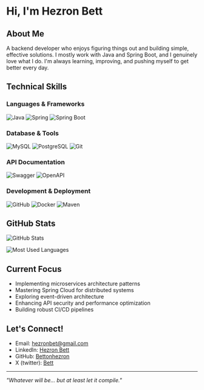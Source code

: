 # Hi, I'm Hezron Bett

## About Me
  A backend developer who enjoys figuring things out and building simple, effective solutions. I mostly work with Java and Spring Boot, and I genuinely love what I do. I'm always learning, improving, and pushing myself to get better every day.



##  Technical Skills

### Languages & Frameworks
![Java](https://img.shields.io/badge/Java-ED8B00?style=for-the-badge&logo=openjdk&logoColor=white)
![Spring](https://img.shields.io/badge/Spring-6DB33F?style=for-the-badge&logo=spring&logoColor=white)
![Spring Boot](https://img.shields.io/badge/Spring_Boot-6DB33F?style=for-the-badge&logo=spring-boot&logoColor=white)

### Database & Tools
![MySQL](https://img.shields.io/badge/MySQL-005C84?style=for-the-badge&logo=mysql&logoColor=white)
![PostgreSQL](https://img.shields.io/badge/PostgreSQL-316192?style=for-the-badge&logo=postgresql&logoColor=white)
![Git](https://img.shields.io/badge/GIT-E44C30?style=for-the-badge&logo=git&logoColor=white)

### API Documentation
![Swagger](https://img.shields.io/badge/Swagger-85EA2D?style=for-the-badge&logo=swagger&logoColor=black)
![OpenAPI](https://img.shields.io/badge/OpenAPI-6BA539?style=for-the-badge&logo=openapi-initiative&logoColor=white)


### Development & Deployment
![GitHub](https://img.shields.io/badge/GitHub-100000?style=for-the-badge&logo=github&logoColor=white)
![Docker](https://img.shields.io/badge/Docker-2496ED?style=for-the-badge&logo=docker&logoColor=white)
![Maven](https://img.shields.io/badge/Maven-C71A36?style=for-the-badge&logo=apache-maven&logoColor=white)

## GitHub Stats

![GitHub Stats](https://github-readme-stats.vercel.app/api?username=bettonhezron&count_private=true&show_icons=true&theme=tokyonight&include_all_commits=true)

![Most Used Languages](https://github-readme-stats.vercel.app/api/top-langs/?username=bettonhezron&layout=compact&theme=tokyonight&hide=html,css&langs_count=6)

<!-- [![GitHub Streak](https://streak-stats.demolab.com/?user=bettonhezron&theme=tokyonight)](https://git.io/streak-stats) -->

##  Current Focus
- Implementing microservices architecture patterns
- Mastering Spring Cloud for distributed systems
- Exploring event-driven architecture
- Enhancing API security and performance optimization
- Building robust CI/CD pipelines

## Let's Connect!
- Email: [hezronbet@gmail.com](mailto:hezronbet@gmail.com)
- LinkedIn: [Hezron Bett](https://www.linkedin.com/in/hezron-bett-7150b7244) 
- GitHub: [Bettonhezron](https://github.com/bettonhezron)
- X (twitter): [Bett](https://x.com/Kip_n_)

---

 *"Whatever will be… but at least let it compile."*

<!-- 
To make the stats more accurate:
1. Add your GitHub token to the stats URL (privately)
2. Include &include_all_commits=true in the stats URL
3. Update the hiding of specific languages in top-langs if needed
4. Consider adding custom repository pins for your best projects
-->

